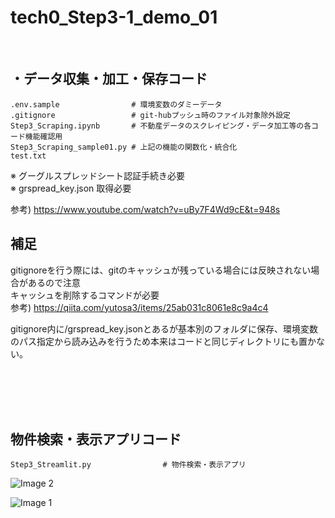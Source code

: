 # tech0_Step3-1_demo_01

<br>

## ・データ収集・加工・保存コード
```
.env.sample                # 環境変数のダミーデータ
.gitignore                 # git-hubプッシュ時のファイル対象除外設定
Step3_Scraping.ipynb       # 不動産データのスクレイピング・データ加工等の各コード機能確認用  
Step3_Scraping_sample01.py # 上記の機能の関数化・統合化 
test.txt                     
```

※ グーグルスプレッドシート認証手続き必要  
※ grspread_key.json  取得必要  
  
参考) https://www.youtube.com/watch?v=uBy7F4Wd9cE&t=948s

## 補足
gitignoreを行う際には、gitのキャッシュが残っている場合には反映されない場合があるので注意  
キャッシュを削除するコマンドが必要  
参考) https://qiita.com/yutosa3/items/25ab031c8061e8c9a4c4  

gitignore内に/grspread_key.jsonとあるが基本別のフォルダに保存、環境変数のパス指定から読み込みを行うため本来はコードと同じディレクトリにも置かない。

<br>
<br>
<br>
<br>

## 物件検索・表示アプリコード

```
Step3_Streamlit.py                # 物件検索・表示アプリ
```
![Image 2](https://imgur.com/Bdxw09e.jpg)

![Image 1](https://imgur.com/8MaMreT.jpg)



